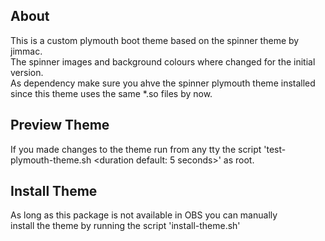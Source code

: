 ## About

This is a custom plymouth boot theme based on the spinner
theme by jimmac.  
The spinner images and background colours where changed for
the initial version.  
As dependency make sure you ahve the spinner plymouth theme
installed since this theme uses the same *.so files by now.

## Preview Theme
If you made changes to the theme run from any tty the script
'test-plymouth-theme.sh <duration default: 5 seconds>' as root.  

## Install Theme
As long as this package is not available in OBS you can manually  
install the theme by running the script 'install-theme.sh'
